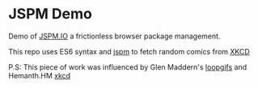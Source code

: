 # JSPM Demo
Demo of [JSPM.IO](http://jspm.io/) a frictionless browser package management.

This repo uses ES6 syntax and [jspm](http://jspm.io/) to fetch random comics from [XKCD](http://c.xkcd.com/random/comic/)

P.S: This piece of work was influenced by Glen Maddern's [loopgifs](https://github.com/geelen/loopgifs) and Hemanth.HM [xkcd](https://github.com/hemanth/hello-jspm)
